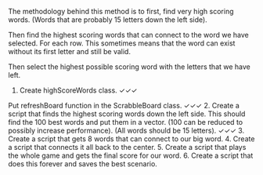 The methodology behind this method is to first, find very high scoring words.
(Words that are probably 15 letters down the left side).

Then find the highest scoring words that can connect to the word we have
selected. For each row. This sometimes means that the word can exist without
its first letter and still be valid.

Then select the highest possible scoring word with the letters that we have left.

1. Create highScoreWords class. ✓✓✓

 Put refreshBoard function in the ScrabbleBoard class. ✓✓✓
2. Create a script that finds the highest scoring words down the left side.
This should find the 100 best words and put them in a vector. (100 can be
reduced to possibly increase performance). (All words should be 15 letters). ✓✓✓
3. Create a script that gets 8 words that can connect to our big word.
4. Create a script that connects it all back to the center.
5. Create a script that plays the whole game and gets the final score for our
word.
6. Create a script that does this forever and saves the best scenario.